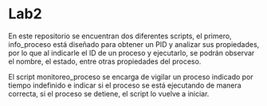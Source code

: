 # Lab2

En este repositorio se encuentran dos diferentes scripts, el primero, info\_proceso está diseñado para obtener un PID y analizar sus propiedades, por lo que al indicarle el ID de un proceso y ejecutarlo, se podrán observar el nombre, el estado, entre otras propiedades del proceso. 

El script monitoreo\_proceso se encarga de vigilar un proceso indicado por tiempo indefinido e indicar si el proceso se está ejecutando de manera correcta, si el proceso se detiene, el script lo vuelve a iniciar.  

